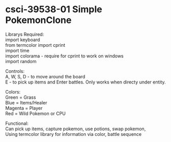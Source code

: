 # csci-39538-01 Simple PokemonClone
  
Librarys Required:  
import keyboard  
from termcolor import cprint  
import time  
import colorama - require for cprint to work on windows   
import random  
  
Controls:  
A, W, S, D - to move around the board  
E - to pick up items and Enter battles. Only works when directy under entity.   
  
Colors:  
Green = Grass   
Blue = Items/Healer  
Magenta = Player  
Red = Wild Pokemon or CPU     
  
Functional:  
Can pick up items, capture pokemon, use potions, swap pokemon,  
Using termcolor library for information via color, battle sequence  
